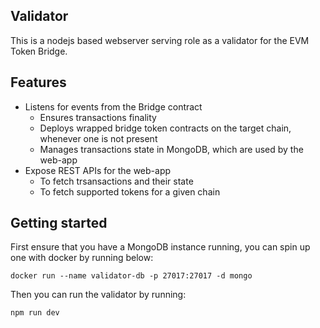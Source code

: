 ## Validator

This is a nodejs based webserver serving role as a validator for the EVM Token Bridge.

## Features

- Listens for events from the Bridge contract
  - Ensures transactions finality
  - Deploys wrapped bridge token contracts on the target chain, whenever one is not present
  - Manages transactions state in MongoDB, which are used by the web-app
- Expose REST APIs for the web-app
  - To fetch trsansactions and their state
  - To fetch supported tokens for a given chain

## Getting started

First ensure that you have a MongoDB instance running, you can spin up one with docker by running below:

```
docker run --name validator-db -p 27017:27017 -d mongo
```

Then you can run the validator by running:

```
npm run dev
```
